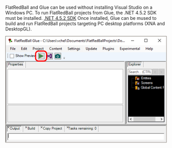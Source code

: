 FlatRedBall and Glue can be used without installing Visual Studio on a Windows PC. To run FlatRedBall projects from Glue, the .NET 4.5.2 SDK must be installed. [.NET 4.5.2 SDK](https://www.microsoft.com/en-us/download/details.aspx?id=42637) Once installed, Glue can be mused to build and run FlatRedBall projects targeting PC desktop platforms (XNA and DesktopGL).

![](/media/2017-09-img_59ae2414d2738.png)
